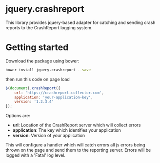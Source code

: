 # jquery.crashreport
This library provides jquery-based adapter for catching and sending crash reports to the CrashReport logging system.

# Getting started
Download the package using bower:
```bash
bower install jquery.crashreport --save
```
then run this code on page load
```js
$(document).crashReport({
	url: 'https://crashreport.collector.com',
	application: 'your-application-key',
	version: '1.2.3.4'
});
```
Options are:
* **url**: Location of the CrashReport server which will collect errors
* **application**: The key which identifies your application
* **version**: Version of your application

This will configure a handler which will catch errors all js errors being thrown on the page and send them to the reporting server. Errors will be logged with a 'Fatal' log level.
